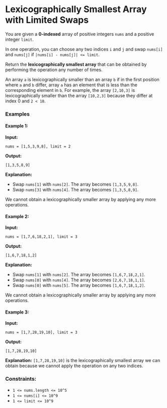 # Lexicographically Smallest Array with Limited Swaps

You are given a **0-indexed** array of positive integers `nums` and a positive integer `limit`.

In one operation, you can choose any two indices `i` and `j` and swap `nums[i]` and `nums[j]` if `|nums[i] - nums[j]| <= limit`.

Return the **lexicographically smallest array** that can be obtained by performing the operation any number of times.

An array `a` is lexicographically smaller than an array `b` if in the first position where `a` and `b` differ, array `a` has an element that is less than the corresponding element in `b`. For example, the array `[2,10,3]` is lexicographically smaller than the array `[10,2,3]` because they differ at index 0 and `2 < 10`.

### Examples

#### Example 1:
**Input:**
```plaintext
nums = [1,5,3,9,8], limit = 2
```
**Output:**
```plaintext
[1,3,5,8,9]
```
**Explanation:**
- Swap `nums[1]` with `nums[2]`. The array becomes `[1,3,5,9,8]`.
- Swap `nums[3]` with `nums[4]`. The array becomes `[1,3,5,8,9]`.

We cannot obtain a lexicographically smaller array by applying any more operations.

#### Example 2:
**Input:**
```plaintext
nums = [1,7,6,18,2,1], limit = 3
```
**Output:**
```plaintext
[1,6,7,18,1,2]
```
**Explanation:**
- Swap `nums[1]` with `nums[2]`. The array becomes `[1,6,7,18,2,1]`.
- Swap `nums[0]` with `nums[4]`. The array becomes `[2,6,7,18,1,1]`.
- Swap `nums[0]` with `nums[5]`. The array becomes `[1,6,7,18,1,2]`.

We cannot obtain a lexicographically smaller array by applying any more operations.

#### Example 3:
**Input:**
```plaintext
nums = [1,7,28,19,10], limit = 3
```
**Output:**
```plaintext
[1,7,28,19,10]
```
**Explanation:**
`[1,7,28,19,10]` is the lexicographically smallest array we can obtain because we cannot apply the operation on any two indices.

### Constraints:
- `1 <= nums.length <= 10^5`
- `1 <= nums[i] <= 10^9`
- `1 <= limit <= 10^9`